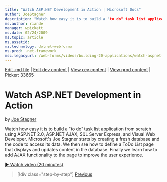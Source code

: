```yaml
---
title: "Watch ASP.NET Development in Action | Microsoft Docs"
author: JoeStagner
description: "Watch how easy it is to build a "to do" task list application from scratch using ASP.NET 2.0, ASP.NET AJAX, SQL Server Express, and Visual Web Developer. Mic..."
ms.author: riande
manager: wpickett
ms.date: 02/24/2009
ms.topic: article
ms.assetid: 
ms.technology: dotnet-webforms
ms.prod: .net-framework
msc.legacyurl: /web-forms/videos/building-20-applications/watch-aspnet-development-in-action
---
```

[Edit .md file](C:\Projects\msc\dev\Msc.Www\Web.ASP\App_Data\github\web-forms\videos\building-20-applications\watch-aspnet-development-in-action.md) | [Edit dev content](http://www.aspdev.net/umbraco#/content/content/edit/26642) | [View dev content](http://docs.aspdev.net/tutorials/web-forms/videos/building-20-applications/watch-aspnet-development-in-action.html) | [View prod content](http://www.asp.net/web-forms/videos/building-20-applications/watch-aspnet-development-in-action) | Picker: 33665

Watch ASP.NET Development in Action
====================
by [Joe Stagner](https://github.com/JoeStagner)

Watch how easy it is to build a "to do" task list application from scratch using ASP.NET 2.0, ASP.NET AJAX, SQL Server Express, and Visual Web Developer. Microsoft's Joe Stagner starts by creating a fresh database and the code to access its data. We then see how to define a ToDo List page that displays and updates content in the database. Finally we learn how to add AJAX functionality to the page to improve the user experience.

[&#9654; Watch video (20 minutes)](https://channel9.msdn.com/Blogs/ASP-NET-Site-Videos/watch-aspnet-development-in-action)

>[!div class="step-by-step"] [Previous](lesson-8-working-with-the-gridview-and-formview.md)